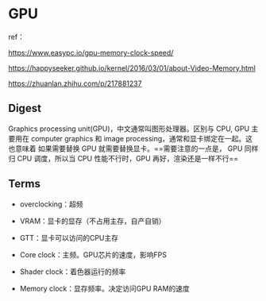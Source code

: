 # GPU

ref：

https://www.easypc.io/gpu-memory-clock-speed/

https://happyseeker.github.io/kernel/2016/03/01/about-Video-Memory.html

https://zhuanlan.zhihu.com/p/217881237

## Digest

Graphics processing unit(GPU)，中文通常叫图形处理器。区别与 CPU, GPU 主要用在 computer graphics 和 image processing，通常和显卡绑定在一起。这也意味着 如果需要替换 GPU 就需要替换显卡。==需要注意的一点是， GPU 同样归 CPU 调度，所以当 CPU 性能不行时，GPU 再好，渲染还是一样不行==

## Terms

- overclocking：超频

- VRAM：显卡的显存（不占用主存，自产自销）

- GTT：显卡可以访问的CPU主存

- Core clock：主频。GPU芯片的速度，影响FPS

- Shader clock：着色器运行的频率

- Memory clock：显存频率。决定访问GPU RAM的速度

  

